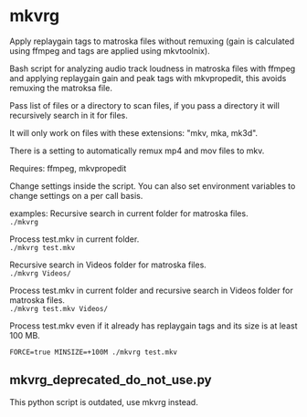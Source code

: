 # mkvrg
Apply replaygain tags to matroska files without remuxing (gain is calculated using ffmpeg and tags are applied using mkvtoolnix).

Bash script for analyzing audio track loudness in matroska files with ffmpeg and applying replaygain gain and peak tags with mkvpropedit, this avoids remuxing the matroksa file.

Pass list of files or a directory to scan files, if you pass a directory it will recursively search in it for files.

It will only work on files with these extensions: "mkv, mka, mk3d".

There is a setting to automatically remux mp4 and mov files to mkv.

Requires: ffmpeg, mkvpropedit

Change settings inside the script. You can also set environment variables to change settings on a per call basis.

examples:
Recursive search in current folder for matroska files.  
`./mkvrg`

Process test.mkv in current folder.  
`./mkvrg test.mkv`

Recursive search in Videos folder for matroska files.  
`./mkvrg Videos/`

Process test.mkv in current folder and recursive search in Videos folder for matroska files.  
`./mkvrg test.mkv Videos/`

Process test.mkv even if it already has replaygain tags and its size is at least 100 MB.

`FORCE=true MINSIZE=+100M ./mkvrg test.mkv`

## mkvrg_deprecated_do_not_use.py

This python script is outdated, use mkvrg instead.
